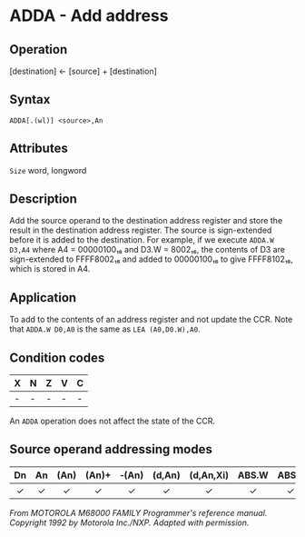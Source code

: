 # ADDA - Add address

## Operation
[destination] ← [source] + [destination]

## Syntax
```assembly
ADDA[.(wl)] <source>,An
```

## Attributes
`Size` word, longword

## Description
Add the source operand to the destination address register and store the result in the destination address register. The source is sign-extended before it is added to the destination. For example, if we execute `ADDA.W D3,A4` where A4 = 00000100₁₆ and D3.W = 8002₁₆, the contents of D3 are sign-extended to FFFF8002₁₆ and added to 00000100₁₆ to give FFFF8102₁₆, which is stored in A4.


## Application
To add to the contents of an address register and not update the CCR. Note that `ADDA.W D0,A0` is the same as `LEA (A0,D0.W),A0`.

## Condition codes
|X|N|Z|V|C|
|--|--|--|--|--|
|-|-|-|-|-|

An `ADDA` operation does not affect the state of the CCR.

## Source operand addressing modes
|Dn|An|(An)|(An)+|&#x2011;(An)|(d,An)|(d,An,Xi)|ABS.W|ABS.L|(d,PC)|(d,PC,Xn)|imm|
|:-:|:-:|:-:|:-:|:-:|:-:|:-:|:-:|:-:|:-:|:-:|:-:|
|✓|✓|✓|✓|✓|✓|✓|✓|✓|✓|✓|✓|

*From MOTOROLA M68000 FAMILY Programmer's reference manual. Copyright 1992 by Motorola Inc./NXP. Adapted with permission.*